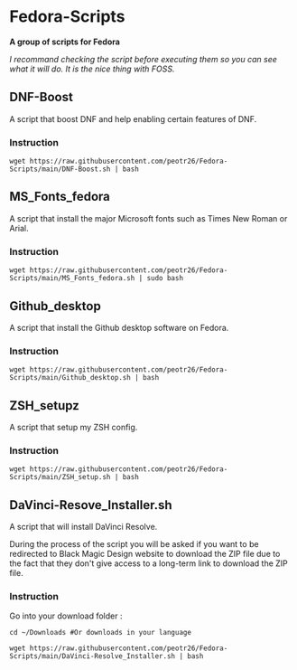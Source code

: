 # Fedora-Scripts 

**A group of scripts for Fedora**

*I recommand checking the script before executing them so you can see what it will do. It is the nice thing with FOSS.*

## DNF-Boost

A script that boost DNF and help enabling certain features of DNF.

### Instruction

```
wget https://raw.githubusercontent.com/peotr26/Fedora-Scripts/main/DNF-Boost.sh | bash
```

## MS_Fonts_fedora

A script that install the major Microsoft fonts such as Times New Roman or Arial.

### Instruction

```
wget https://raw.githubusercontent.com/peotr26/Fedora-Scripts/main/MS_Fonts_fedora.sh | sudo bash
```

## Github_desktop

A script that install the Github desktop software on Fedora.

### Instruction

```
wget https://raw.githubusercontent.com/peotr26/Fedora-Scripts/main/Github_desktop.sh | bash
```

## ZSH_setupz

A script that setup my ZSH config.

### Instruction

```
wget https://raw.githubusercontent.com/peotr26/Fedora-Scripts/main/ZSH_setup.sh | bash
```

## DaVinci-Resove_Installer.sh

A script that will install DaVinci Resolve.

During the process of the script you will be asked if you want to be redirected to Black Magic Design website to download the ZIP file due to the fact that they don't give access to a long-term link to download the ZIP file.

### Instruction

Go into your download folder :
```
cd ~/Downloads #Or downloads in your language
```

```
wget https://raw.githubusercontent.com/peotr26/Fedora-Scripts/main/DaVinci-Resolve_Installer.sh | bash
```
